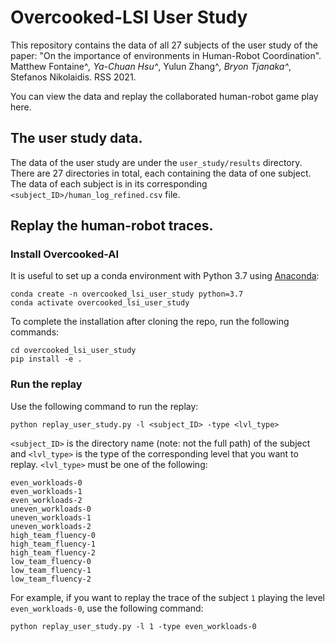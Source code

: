 # Overcooked-LSI User Study

This repository contains the data of all 27 subjects of the user study of the paper:
"On the importance of environments in Human-Robot Coordination". Matthew Fontaine^*, Ya-Chuan Hsu^*, Yulun Zhang^*, Bryon Tjanaka^*, Stefanos Nikolaidis. RSS 2021.


You can view the data and replay the collaborated human-robot game play here.

## The user study data.

The data of the user study are under the `user_study/results` directory. There are 27 directories in total, each containing the data of one subject. The data of each subject is in its corresponding `<subject_ID>/human_log_refined.csv` file.

## Replay the human-robot traces.

### Install Overcooked-AI

It is useful to set up a conda environment with Python 3.7 using
[Anaconda](https://www.anaconda.com/products/individual):

```
conda create -n overcooked_lsi_user_study python=3.7
conda activate overcooked_lsi_user_study
```

To complete the installation after cloning the repo, run the following commands:

```
cd overcooked_lsi_user_study
pip install -e .
```

### Run the replay

Use the following command to run the replay:

```
python replay_user_study.py -l <subject_ID> -type <lvl_type>
```

`<subject_ID>` is the directory name (note: not the full path) of the subject and `<lvl_type>` is the type of the corresponding level that you want to replay. `<lvl_type>` must be one of the following:
```
even_workloads-0
even_workloads-1
even_workloads-2
uneven_workloads-0
uneven_workloads-1
uneven_workloads-2
high_team_fluency-0
high_team_fluency-1
high_team_fluency-2
low_team_fluency-0
low_team_fluency-1
low_team_fluency-2
```
For example, if you want to replay the trace of the subject `1` playing the level `even_workloads-0`, use the following command:

```
python replay_user_study.py -l 1 -type even_workloads-0
```
